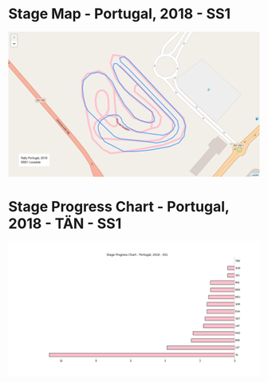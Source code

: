 # Stage Map - Portugal, 2018 - SS1

![](maps/SSS1.png)
# Stage Progress Chart - Portugal, 2018 - TÄN - SS1

![](images/stage_report_1_TAN.png)
